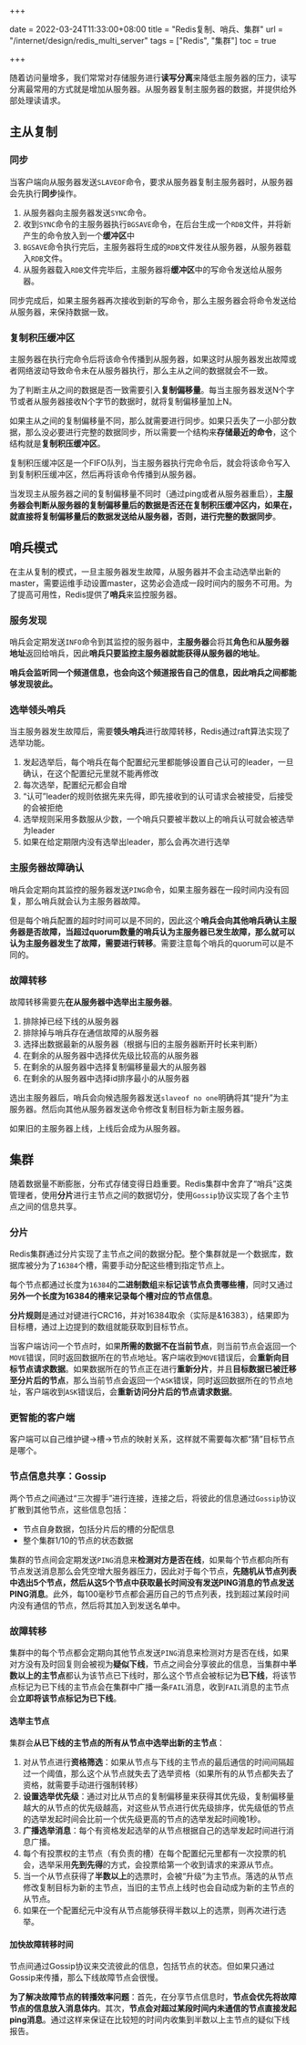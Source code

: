 +++

date = 2022-03-24T11:33:00+08:00
title = "Redis复制、哨兵、集群"
url = "/internet/design/redis_multi_server"
tags = ["Redis", "集群"]
toc = true

+++

随着访问量增多，我们常常对存储服务进行**读写分离**来降低主服务器的压力，读写分离最常用的方式就是增加从服务器。从服务器复制主服务器的数据，并提供给外部处理读请求。

## 主从复制

### 同步

当客户端向从服务器发送`SLAVEOF`命令，要求从服务器复制主服务器时，从服务器会先执行**同步**操作。

1. 从服务器向主服务器发送`SYNC`命令。
2. 收到`SYNC`命令的主服务器执行`BGSAVE`命令，在后台生成一个`RDB`文件，并将新产生的命令放入到一个**缓冲区**中
3. `BGSAVE`命令执行完后，主服务器将生成的`RDB`文件发往从服务器，从服务器载入`RDB`文件。
4. 从服务器载入`RDB`文件完毕后，主服务器将**缓冲区**中的写命令发送给从服务器。

同步完成后，如果主服务器再次接收到新的写命令，那么主服务器会将命令发送给从服务器，来保持数据一致。

### 复制积压缓冲区

主服务器在执行完命令后将该命令传播到从服务器，如果这时从服务器发出故障或者网络波动导致命令未在从服务器执行，那么主从之间的数据就会不一致。

为了判断主从之间的数据是否一致需要引入**复制偏移量**。每当主服务器发送N个字节或者从服务器接收N个字节的数据时，就将复制偏移量加上N。

如果主从之间的复制偏移量不同，那么就需要进行同步。如果只丢失了一小部分数据，那么没必要进行完整的数据同步，所以需要一个结构来**存储最近的命令**，这个结构就是**复制积压缓冲区**。

复制积压缓冲区是一个FIFO队列，当主服务器执行完命令后，就会将该命令写入到复制积压缓冲区，然后再将该命令传播到从服务器。

当发现主从服务器之间的复制偏移量不同时（通过ping或者从服务器重启），**主服务器会判断从服务器的复制偏移量后的数据是否还在复制积压缓冲区内，如果在，就直接将复制偏移量后的数据发送给从服务器，否则，进行完整的数据同步**。

## 哨兵模式

在主从复制的模式，一旦主服务器发生故障，从服务器并不会主动选举出新的master，需要运维手动设置master，这势必会造成一段时间内的服务不可用。为了提高可用性，Redis提供了**哨兵**来监控服务器。

### 服务发现

哨兵会定期发送`INFO`命令到其监控的服务器中，**主服务器**会将其**角色**和**从服务器地址**返回给哨兵，因此**哨兵只要监控主服务器就能获得从服务器的地址**。

**哨兵会监听同一个频道信息，也会向这个频道报告自己的信息，因此哨兵之间都能够发现彼此。**

### 选举领头哨兵

当主服务器发生故障后，需要**领头哨兵**进行故障转移，Redis通过raft算法实现了选举功能。

1. 发起选举后，每个哨兵在每个配置纪元里都能够设置自己认可的leader，一旦确认，在这个配置纪元里就不能再修改
2. 每次选举，配置纪元都会自增
3. “认可”leader的规则依据先来先得，即先接收到的认可请求会被接受，后接受的会被拒绝
4. 选举规则采用多数服从少数，一个哨兵只要被半数以上的哨兵认可就会被选举为leader
5. 如果在给定期限内没有选举出leader，那么会再次进行选举

### 主服务器故障确认

哨兵会定期向其监控的服务器发送`PING`命令，如果主服务器在一段时间内没有回复，那么哨兵就会认为主服务器故障。

但是每个哨兵配置的超时时间可以是不同的，因此这个**哨兵会向其他哨兵确认主服务器是否故障，当超过quorum数量的哨兵认为主服务器已发生故障，那么就可以认为主服务器发生了故障，需要进行转移**。需要注意每个哨兵的quorum可以是不同的。

### 故障转移

故障转移需要先**在从服务器中选举出主服务器**。

1. 排除掉已经下线的从服务器
2. 排除掉与哨兵存在通信故障的从服务器
3. 选择出数据最新的从服务器（根据与旧的主服务器断开时长来判断）
4. 在剩余的从服务器中选择优先级比较高的从服务器
5. 在剩余的从服务器中选择复制偏移量最大的从服务器
6. 在剩余的从服务器中选择id排序最小的从服务器

选出主服务器后，哨兵会向候选服务器发送`slaveof no one`明确将其“提升”为主服务器。然后向其他从服务器发送命令修改复制目标为新主服务器。

如果旧的主服务器上线，上线后会成为从服务器。

## 集群

随着数据量不断膨胀，分布式存储变得日趋重要。Redis集群中舍弃了“哨兵”这类管理者，使用**分片**进行主节点之间的数据切分，使用`Gossip`协议实现了各个主节点之间的信息共享。

### 分片

Redis集群通过分片实现了主节点之间的数据分配。整个集群就是一个数据库，数据库被分为了`16384`个槽，需要手动分配这些槽到指定节点上。

每个节点都通过长度为`16384`的**二进制数组**来**标记该节点负责哪些槽**，同时又通过**另外一个长度为16384的槽来记录每个槽对应的节点信息**。

**分片规则**是通过对键进行CRC16，并对16384取余（实际是&16383），结果即为目标槽，通过上边提到的数组就能获取到目标节点。

当客户端访问一个节点时，如果**所需的数据不在当前节点**，则当前节点会返回一个`MOVE`错误，同时返回数据所在的节点地址。客户端收到`MOVE`错误后，会**重新向目标节点请求数据**。如果数据所在的节点正在进行**重新分片**，并且**目标数据已被迁移至分片后的节点**，那么当前节点会返回一个`ASK`错误，同时返回数据所在的节点地址，客户端收到`ASK`错误后，会**重新访问分片后的节点请求数据**。

### 更智能的客户端

客户端可以自己维护键->槽->节点的映射关系，这样就不需要每次都“猜”目标节点是哪个。

### 节点信息共享：Gossip

两个节点之间通过“三次握手”进行连接，连接之后，将彼此的信息通过`Gossip`协议扩散到其他节点，这些信息包括：

- 节点自身数据，包括分片后的槽的分配信息
- 整个集群1/10的节点的状态数据

集群的节点间会定期发送`PING`消息来**检测对方是否在线**，如果每个节点都向所有节点发送消息那么会凭空增大服务器压力，因此对于每个节点，**先随机从节点列表中选出5个节点，然后从这5个节点中获取最长时间没有发送PING消息的节点发送PING消息**。此外，每100毫秒节点都会遍历自己的节点列表，找到超过某段时间内没有通信的节点，然后将其加入到发送名单中。

### 故障转移

集群中的每个节点都会定期向其他节点发送`PING`消息来检测对方是否在线，如果对方没有及时回复则会被视为**疑似下线**，节点之间会分享彼此的信息，当集群中**半数以上的主节点**都认为该节点已下线时，那么这个节点会被标记为**已下线**，将该节点标记为已下线的主节点会在集群中广播一条`FAIL`消息，收到`FAIL`消息的主节点会**立即将该节点标记为已下线**。

#### 选举主节点

集群会**从已下线的主节点的所有从节点中选举出新的主节点**：

1. 对从节点进行**资格筛选**：如果从节点与下线的主节点的最后通信的时间间隔超过一个阈值，那么这个从节点就失去了选举资格（如果所有的从节点都失去了资格，就需要手动进行强制转移）
2. **设置选举优先级**：通过对比从节点的复制偏移量来获得其优先级，复制偏移量越大的从节点的优先级越高，对这些从节点进行优先级排序，优先级低的节点的选举发起时间会比前一个优先级更高的节点的选举发起时间晚1秒。
3. **广播选举消息**：每个有资格发起选举的从节点根据自己的选举发起时间进行消息广播。
4. 每个有投票权的主节点（有负责的槽）在每个配置纪元里都有一次投票的机会，选举采用**先到先得**的方式，会投票给第一个收到请求的来源从节点。
5. 当一个从节点获得了**半数以上**的选票时，会被“升级”为主节点。落选的从节点修改复制目标为新的主节点，当旧的主节点上线时也会自动成为新的主节点的从节点。
6. 如果在一个配置纪元中没有从节点能够获得半数以上的选票，则再次进行选举。

#### 加快故障转移时间

节点间通过Gossip协议来交流彼此的信息，包括节点的状态。但如果只通过Gossip来传播，那么下线故障节点会很慢。

**为了解决故障节点的转播效率问题**：首先，在分享节点信息时，**节点会优先将故障节点的信息放入消息体内**。其次，**节点会对超过某段时间内未通信的节点直接发起ping消息**。通过这样来保证在比较短的时间内收集到半数以上主节点的疑似下线报告。
